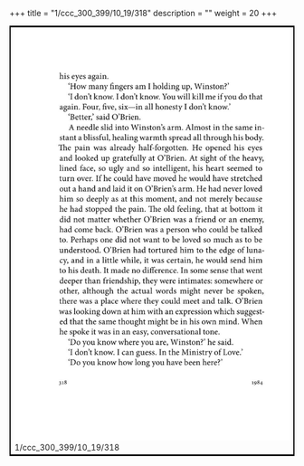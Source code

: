 +++
title = "1/ccc_300_399/10_19/318"
description = ""
weight = 20
+++

<table style="border:2px solid black;max-width:800px;max-height:800px;" 
><tr><td><img class="center-fit-jpg"
src="/jpg_/out_jpg_1984__318.jpg"  >1/ccc_300_399/10_19/318</img></td></tr></table>